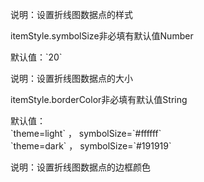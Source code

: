 说明：设置折线图数据点的样式

<p class='ev_expand_title'>itemStyle.symbolSize<span class='ev_expand_required'>非必填</span><span class='ev_expand_defaults'>有默认值</span><span class='ev_expand_type'>Number</span>

<p class='ev_expand_introduce'>默认值：`20`

<p class='ev_expand_introduce'>说明：设置折线图数据点的大小

<p class='ev_expand_title'>itemStyle.borderColor<span class='ev_expand_required'>非必填</span><span class='ev_expand_defaults'>有默认值</span><span class='ev_expand_type'>String</span>

<p class='ev_expand_introduce'>默认值：<br>
`theme=light` ， symbolSize=`#ffffff`<br>
`theme=dark` ， symbolSize=`#191919`

<p class='ev_expand_introduce'>说明：设置折线图数据点的边框颜色
